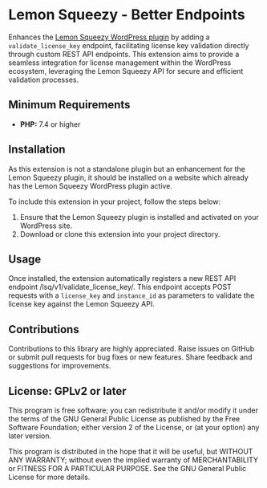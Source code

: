# Lemon Squeezy - Better Endpoints

Enhances the [Lemon Squeezy WordPress plugin](https://wordpress.org/plugins/lemon-squeezy/) by adding a `validate_license_key`
endpoint, facilitating license key validation
directly through custom REST API endpoints. This extension aims to provide a seamless integration for license management
within the WordPress ecosystem, leveraging the Lemon Squeezy API for secure and efficient validation processes.

## Minimum Requirements

- **PHP:** 7.4 or higher

## Installation

As this extension is not a standalone plugin but an enhancement for the Lemon Squeezy plugin, it should be installed on
a website which already has the Lemon Squeezy WordPress plugin active.

To include this extension in your project, follow the steps below:

1. Ensure that the Lemon Squeezy plugin is installed and activated on your WordPress site.
2. Download or clone this extension into your project directory.

## Usage

Once installed, the extension automatically registers a new REST API endpoint /lsq/v1/validate_license_key/. This endpoint accepts POST requests with a `license_key` and `instance_id` as parameters to validate the license key against the Lemon Squeezy API.

## Contributions

Contributions to this library are highly appreciated. Raise issues on GitHub or submit pull requests for bug
fixes or new features. Share feedback and suggestions for improvements.

## License: GPLv2 or later

This program is free software; you can redistribute it and/or modify it under the terms of the GNU General Public
License as published by the Free Software Foundation; either version 2 of the License, or (at your option) any later
version.

This program is distributed in the hope that it will be useful, but WITHOUT ANY WARRANTY; without even the implied
warranty of MERCHANTABILITY or FITNESS FOR A PARTICULAR PURPOSE. See the GNU General Public License for more details.